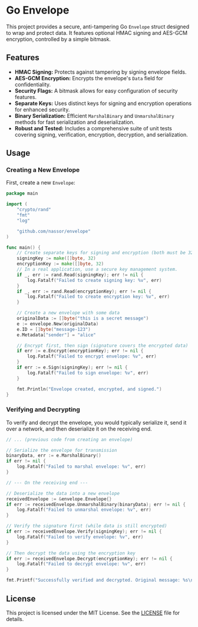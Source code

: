 # Go Envelope

This project provides a secure, anti-tampering Go `Envelope` struct designed to wrap and protect data. It features optional HMAC signing and AES-GCM encryption, controlled by a simple bitmask.

## Features

* **HMAC Signing:** Protects against tampering by signing envelope fields.
* **AES-GCM Encryption:** Encrypts the envelope's `Data` field for confidentiality.
* **Security Flags:** A bitmask allows for easy configuration of security features.
* **Separate Keys:** Uses distinct keys for signing and encryption operations for enhanced security.
* **Binary Serialization:** Efficient `MarshalBinary` and `UnmarshalBinary` methods for fast serialization and deserialization.
* **Robust and Tested:** Includes a comprehensive suite of unit tests covering signing, verification, encryption, decryption, and serialization.

## Usage

### Creating a New Envelope

First, create a new `Envelope`:

```go
package main

import (
    "crypto/rand"
    "fmt"
    "log"

    "github.com/nassor/envelope"
)

func main() {
    // Create separate keys for signing and encryption (both must be 32 bytes)
    signingKey := make([]byte, 32)
    encryptionKey := make([]byte, 32)
    // In a real application, use a secure key management system.
    if _, err := rand.Read(signingKey); err != nil {
        log.Fatalf("Failed to create signing key: %v", err)
    }
    if _, err := rand.Read(encryptionKey); err != nil {
        log.Fatalf("Failed to create encryption key: %v", err)
    }

    // Create a new envelope with some data
    originalData := []byte("this is a secret message")
    e := envelope.New(originalData)
    e.ID = []byte("message-123")
    e.Metadata["sender"] = "alice"

    // Encrypt first, then sign (signature covers the encrypted data)
    if err := e.Encrypt(encryptionKey); err != nil {
        log.Fatalf("Failed to encrypt envelope: %v", err)
    }
    if err := e.Sign(signingKey); err != nil {
        log.Fatalf("Failed to sign envelope: %v", err)
    }

    fmt.Println("Envelope created, encrypted, and signed.")
}
```

### Verifying and Decrypting

To verify and decrypt the envelope, you would typically serialize it, send it over a network, and then deserialize it on the receiving end.

```go
// ... (previous code from creating an envelope)

// Serialize the envelope for transmission
binaryData, err := e.MarshalBinary()
if err != nil {
    log.Fatalf("Failed to marshal envelope: %v", err)
}

// --- On the receiving end ---

// Deserialize the data into a new envelope
receivedEnvelope := &envelope.Envelope{}
if err := receivedEnvelope.UnmarshalBinary(binaryData); err != nil {
    log.Fatalf("Failed to unmarshal envelope: %v", err)
}

// Verify the signature first (while data is still encrypted)
if err := receivedEnvelope.Verify(signingKey); err != nil {
    log.Fatalf("Failed to verify envelope: %v", err)
}

// Then decrypt the data using the encryption key
if err := receivedEnvelope.Decrypt(encryptionKey); err != nil {
    log.Fatalf("Failed to decrypt envelope: %v", err)
}

fmt.Printf("Successfully verified and decrypted. Original message: %s\n", receivedEnvelope.Data)
```

## License

This project is licensed under the MIT License. See the [LICENSE](LICENSE) file for details.
